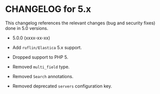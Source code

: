CHANGELOG for 5.x
=================

This changelog references the relevant changes (bug and security fixes) done
in 5.0 versions.

* 5.0.0 (xxxx-xx-xx)

 * Add `ruflin/Elastica` 5.x support.
 * Dropped support to PHP 5.
 * Removed `multi_field` type.
 * Removed `Search` annotations.
 * Removed deprecated `servers` configuration key.
